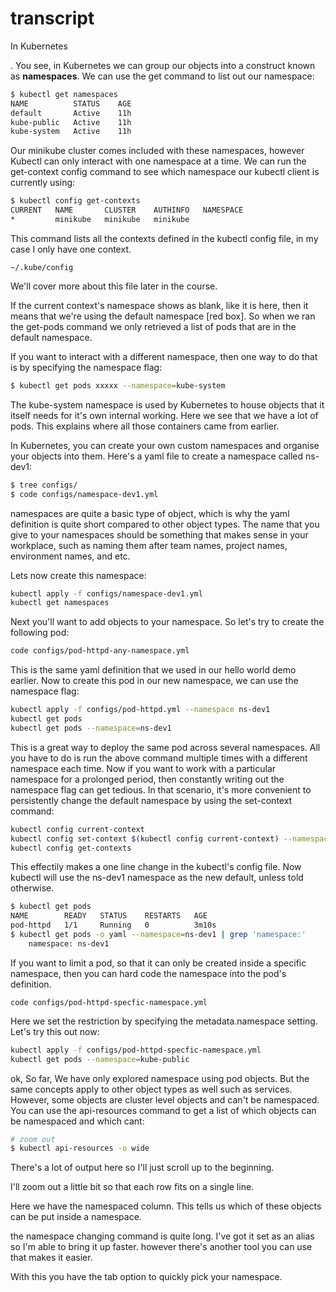 # transcript

In Kubernetes


. You see, in Kubernetes we can group our objects into a construct known as **namespaces**. We can use the   get command to list out our namespace:

```bash
$ kubectl get namespaces
NAME          STATUS    AGE
default       Active    11h
kube-public   Active    11h
kube-system   Active    11h
```

Our minikube cluster comes included with these namespaces, however Kubectl can only interact with one namespace at a time. We can run the get-context config command to see which namespace our kubectl client is currently using:

```bash
$ kubectl config get-contexts
CURRENT   NAME       CLUSTER    AUTHINFO   NAMESPACE
*         minikube   minikube   minikube
```

This command lists all the contexts defined in the kubectl config file, in my case I only have one context.

```popup animation
~/.kube/config
```

We'll cover more about this file later in the course.

If the current context's namespace shows as blank, like it is here, then it means that we're using the default namespace [red box]. So when we ran the get-pods command we only retrieved a list of pods that are in the default namespace.


If you want to interact with a different namespace, then one way to do that is by  specifying the namespace flag:


```bash
$ kubectl get pods xxxxx --namespace=kube-system
```

The kube-system namespace is used by Kubernetes to house objects that it itself needs for it's own internal working. Here we see that we have a lot of pods. This explains where all those containers came from earlier.

In Kubernetes, you can create your own custom namespaces and organise your objects into them. Here's a yaml file to create a namespace called ns-dev1:

```bash
$ tree configs/
$ code configs/namespace-dev1.yml
```

namespaces are quite a basic type of object, which is why the yaml definition is quite short compared to other object types. The name that you give to your namespaces should be something that makes sense in your workplace, such as naming them after    team names, project names, environment names, and etc.

Lets now create this namespace:

```bash
kubectl apply -f configs/namespace-dev1.yml
kubectl get namespaces
```

Next you'll want to add objects to your namespace. So let's try to create the following pod:

```bash
code configs/pod-httpd-any-namespace.yml
```

This is the same yaml definition that we used in our hello world demo earlier. Now to create this pod in our new namespace, we can use the namespace flag:

```bash
kubectl apply -f configs/pod-httpd.yml --namespace ns-dev1
kubectl get pods
kubectl get pods --namespace=ns-dev1
```

This is a great way to deploy the same pod across several namespaces. All you have to do is run the above command multiple times with a different namespace each time. Now if you want to work with a particular namespace for a prolonged period, then constantly writing out the namespace flag can get tedious. In that scenario, it's more convenient to persistently change the default namespace by using the set-context command:

```bash
kubectl config current-context
kubectl config set-context $(kubectl config current-context) --namespace=ns-dev1
kubectl config get-contexts
```

This effectily makes a one line change in the kubectl's config file. Now kubectl will use the ns-dev1 namespace as the new default, unless told otherwise.

```bash
$ kubectl get pods
NAME        READY   STATUS    RESTARTS   AGE
pod-httpd   1/1     Running   0          3m10s
$ kubectl get pods -o yaml --namespace=ns-dev1 | grep 'namespace:'
    namespace: ns-dev1
```

If you want to limit a pod, so that it can only be created inside a specific namespace, then you can hard code the namespace into the pod's   definition.

```code
code configs/pod-httpd-specfic-namespace.yml
```

Here we set the restriction by specifying the metadata.namespace setting. Let's try this out now:

```bash
kubectl apply -f configs/pod-httpd-specfic-namespace.yml
kubectl get pods --namespace=kube-public
```

ok, So far, We have only explored namespace using pod objects. But the same concepts apply to other object types as well such as services. However, some objects are cluster level objects and can't be namespaced. You can use the api-resources command to get a list of which objects can be namespaced and which cant:

```bash
# zoom out
$ kubectl api-resources -o wide
```


There's a lot of output here so I'll just scroll up to the beginning.

I'll zoom out a little bit so that each row fits on a single line.


Here we have the namespaced column. This tells us which of these objects can be put inside a namespace.


the namespace changing command is quite long. I've got it set as an alias so I'm able to bring it up faster. however there's another tool you can use that makes it easier.


With this you have the tab option to quickly pick your namespace.

